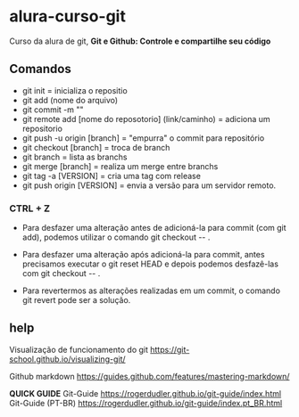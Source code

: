 # alura-curso-git
Curso da alura de git, **Git e Github: Controle e compartilhe seu código**
## Comandos
- git init =  inicializa o repositio
- git add (nome do arquivo)
- git commit -m ""
- git remote add [nome do reposotorio] (link/caminho) = adiciona um repositorio
- git push -u origin [branch] = "empurra" o commit para repositório 
- git checkout [branch] = troca de branch
- git branch = lista as branchs
- git merge  [branch] = realiza um merge entre branchs
- git tag -a [VERSION] = cria uma tag  com release
- git push origin [VERSION] = envia a versão para um servidor remoto.
### CTRL + Z

- Para desfazer uma alteração antes de adicioná-la para commit (com git add), podemos utilizar o comando git checkout -- <arquivos>.

- Para desfazer uma alteração após adicioná-la para commit, antes precisamos executar o git reset HEAD <arquivos> e depois podemos desfazê-las com git checkout -- <arquivos>.

- Para revertermos as alterações realizadas em um commit, o comando git revert pode ser a solução.



## help

Visualização de funcionamento do git
https://git-school.github.io/visualizing-git/

Github markdown
https://guides.github.com/features/mastering-markdown/

**QUICK GUIDE**
Git-Guide
https://rogerdudler.github.io/git-guide/index.html
Git-Guide (PT-BR) 
https://rogerdudler.github.io/git-guide/index.pt_BR.html


